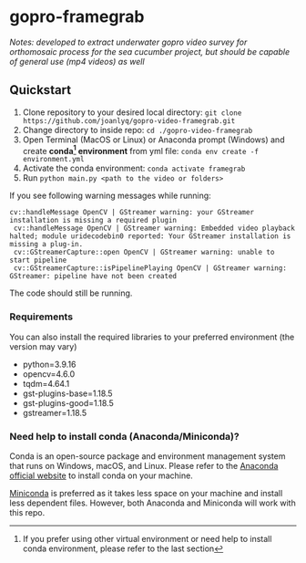 # gopro-framegrab

 *Notes: developed to extract underwater gopro video survey for orthomosaic process for the sea cucumber project, but should be capable of general use (mp4 videos) as well*

## Quickstart
1. Clone repository to your desired local directory: `git clone https://github.com/joanlyq/gopro-video-framegrab.git`
2. Change directory to inside repo: `cd ./gopro-video-framegrab`
3. Open Terminal (MacOS or Linux) or Anaconda prompt (Windows) and create **conda[^1] environment** from yml file: `conda env create -f environment.yml`
4. Activate the conda environment: `conda activate framegrab`
5. Run `python main.py <path to the video or folders>`

If you see following warning messages while running:
``` 
cv::handleMessage OpenCV | GStreamer warning: your GStreamer installation is missing a required plugin
 cv::handleMessage OpenCV | GStreamer warning: Embedded video playback halted; module uridecodebin0 reported: Your GStreamer installation is missing a plug-in.
 cv::GStreamerCapture::open OpenCV | GStreamer warning: unable to start pipeline
 cv::GStreamerCapture::isPipelinePlaying OpenCV | GStreamer warning: GStreamer: pipeline have not been created 
 ```
The code should still be running. 

[^1]: If you prefer using other virtual environment or need help to install conda environment, please refer to the last section


### Requirements
You can also install the required libraries to your preferred environment (the version may vary)
- python=3.9.16
- opencv=4.6.0
- tqdm=4.64.1
- gst-plugins-base=1.18.5
- gst-plugins-good=1.18.5
- gstreamer=1.18.5

### Need help to install conda (Anaconda/Miniconda)?
Conda is an open-source package and environment management system that runs on Windows, macOS, and Linux. Please refer to the [Anaconda official website](https://docs.anaconda.com/anaconda/install/) to install conda on your machine. 

[Miniconda](https://docs.conda.io/en/latest/miniconda.html) is preferred as it takes less space on your machine and install less dependent files. However, both Anaconda and Miniconda will work with this repo.